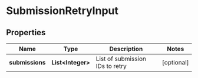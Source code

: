 
# SubmissionRetryInput

## Properties
Name | Type | Description | Notes
------------ | ------------- | ------------- | -------------
**submissions** | **List&lt;Integer&gt;** | List of submission IDs to retry |  [optional]



